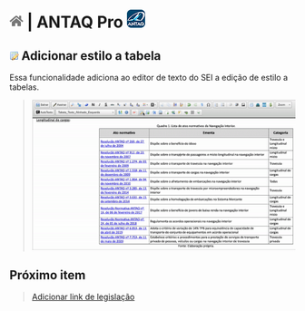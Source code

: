 # [![Home](../img/home.png)](../) |  ANTAQ Pro ![Icone](../img/icon-32.png)

## ![ANTAQ Pro Estilo Tabela](../img/icon-estilotabela.png) Adicionar estilo a tabela 

Essa funcionalidade adiciona ao editor de texto do SEI a edição de estilo a tabelas.

> ![Tela Estilo de Tabelas](../img/tela-estilotabela.gif) 

## Próximo item

> [Adicionar link de legislação](./LINKLEGIS.md)
